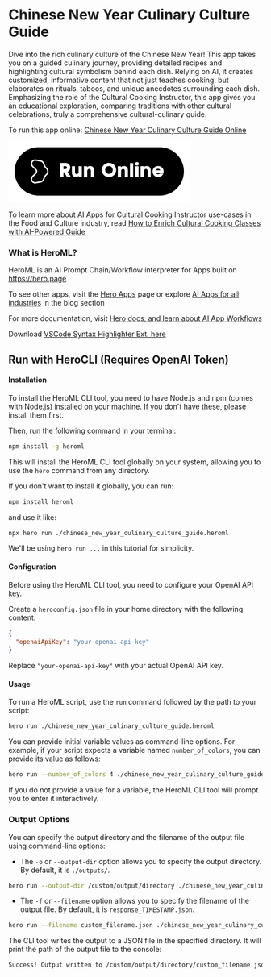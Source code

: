 # Chinese New Year Culinary Culture Guide

Dive into the rich culinary culture of the Chinese New Year! This app takes you on a guided culinary journey, providing detailed recipes and highlighting cultural symbolism behind each dish. Relying on AI, it creates customized, informative content that not just teaches cooking, but elaborates on rituals, taboos, and unique anecdotes surrounding each dish. Emphasizing the role of the Cultural Cooking Instructor, this app gives you an educational exploration, comparing traditions with other cultural celebrations, truly a comprehensive cultural-culinary guide.

To run this app online: [Chinese New Year Culinary Culture Guide Online](https://hero.page/app/chinese-new-year-culinary-culture-guide-cultural-culinary-journey:-chinese-new-year/v77avc0IkvV5guOwKVgm)

[![Run Chinese New Year Culinary Culture Guide Online](/assets/run.svg)](https://hero.page/app/chinese-new-year-culinary-culture-guide-cultural-culinary-journey:-chinese-new-year/v77avc0IkvV5guOwKVgm)

To learn more about AI Apps for Cultural Cooking Instructor use-cases in the Food and Culture industry, read [How to Enrich Cultural Cooking Classes with AI-Powered Guide](https://hero.page/blog/ai/food-and-culture/how-to-enrich-cultural-cooking-classes-with-ai-powered-guide/170890)

### What is HeroML?
HeroML is an AI Prompt Chain/Workflow interpreter for Apps built on https://hero.page 

To see other apps, visit the [Hero Apps](https://hero.page/apps) page or explore [AI Apps for all industries](https://hero.page/blog) in the blog section

For more documentation, visit [Hero docs, and learn about AI App Workflows](https://hero.page/tutorials/introduction-to-heroml)

Download [VSCode Syntax Highlighter Ext. here](https://marketplace.visualstudio.com/items?itemName=hero-page.heroml)

## Run with HeroCLI (Requires OpenAI Token)

#### Installation

To install the HeroML CLI tool, you need to have Node.js and npm (comes with Node.js) installed on your machine. If you don't have these, please install them first. 

Then, run the following command in your terminal:

```bash
npm install -g heroml
```

This will install the HeroML CLI tool globally on your system, allowing you to use the `hero` command from any directory.

If you don't want to install it globally, you can run:

```bash
npm install heroml
```

and use it like:

```bash
npx hero run ./chinese_new_year_culinary_culture_guide.heroml
```

We'll be using `hero run ...` in this tutorial for simplicity.

#### Configuration

Before using the HeroML CLI tool, you need to configure your OpenAI API key. 

Create a `heroconfig.json` file in your home directory with the following content:

```json
{
  "openaiApiKey": "your-openai-api-key"
}
```

Replace `"your-openai-api-key"` with your actual OpenAI API key.

#### Usage

To run a HeroML script, use the `run` command followed by the path to your script:

```bash
hero run ./chinese_new_year_culinary_culture_guide.heroml
```

You can provide initial variable values as command-line options. For example, if your script expects a variable named `number_of_colors`, you can provide its value as follows:

```bash
hero run --number_of_colors 4 ./chinese_new_year_culinary_culture_guide.heroml
```

If you do not provide a value for a variable, the HeroML CLI tool will prompt you to enter it interactively.

### Output Options

You can specify the output directory and the filename of the output file using command-line options:

- The `-o` or `--output-dir` option allows you to specify the output directory. By default, it is `./outputs/`.

```bash
hero run --output-dir /custom/output/directory ./chinese_new_year_culinary_culture_guide.heroml
```

- The `-f` or `--filename` option allows you to specify the filename of the output file. By default, it is `response_TIMESTAMP.json`.

```bash
hero run --filename custom_filename.json ./chinese_new_year_culinary_culture_guide.heroml
```

The CLI tool writes the output to a JSON file in the specified directory. It will print the path of the output file to the console:

```bash
Success! Output written to /custom/output/directory/custom_filename.json
```


